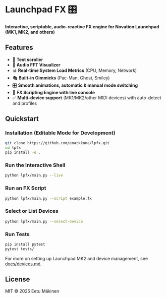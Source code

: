 # Launchpad FX 🎛️

**Interactive, scriptable, audio-reactive FX engine for Novation Launchpad (MK1, MK2, and others)**

## Features

- 🌊 **Text scroller**
- 🎵 **Audio FFT Visualizer**
- 📊 **Real-time System Load Metrics** (CPU, Memory, Network)
- 🎭 **Built-in Gimmicks** (Pac-Man, Ghost, Smiley)
- 🎛️ **Smooth animations, automatic & manual mode switching**
- 📝 **FX Scripting Engine with live console**
- ✅ **Multi-device support** (MK1/MK2/other MIDI devices) with auto-detect and profiles

## Quickstart

### Installation (Editable Mode for Development)
```bash
git clone https://github.com/ematkkona/lpfx.git
cd lpfx
pip install -e .
```

### Run the Interactive Shell
```bash
python lpfx/main.py --live
```

### Run an FX Script
```bash
python lpfx/main.py --script example.fx
```

### Select or List Devices
```bash
python lpfx/main.py --select-device
```

### Run Tests
```bash
pip install pytest
pytest tests/
```

For more on setting up Launchpad MK2 and device management, see [docs/devices.md](docs/devices.md).

## License
MIT © 2025 Eetu Mäkinen